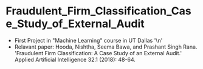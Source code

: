 # Fraudulent_Firm_Classification_Case_Study_of_External_Audit
- First Project in "Machine Learning" course in UT Dallas '\n'
- Relavant paper: Hooda, Nishtha, Seema Bawa, and Prashant Singh Rana. 'Fraudulent Firm Classification: A Case Study of an External Audit.' Applied Artificial Intelligence 32.1 (2018): 48-64.
